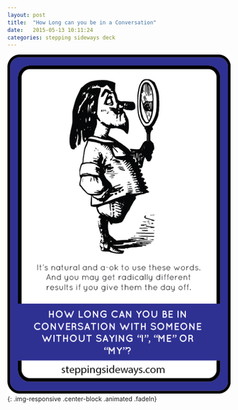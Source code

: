 ```yaml
---
layout: post
title:  "How Long can you be in a Conversation"
date:   2015-05-13 10:11:24
categories: stepping sideways deck
---
```

![How Long Can You Be In A Conversation With Someone Without Saying “I”, “Me” or “My”? It’s natural and a-ok to use these words. And you may get radically different results if you give them the day off.](https://github.com/steppingsideways/steppingsideways.github.io/blob/master/images/Medium_Sized_Images/how_long_can_you.png?raw=true){: .img-responsive .center-block .animated .fadeIn}